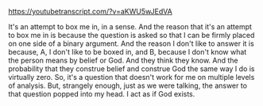 https://youtubetranscript.com/?v=aKWU5wJEdVA

 It's an attempt to box me in, in a sense. And the reason that it's an attempt to box me in is because the question is asked so that I can be firmly placed on one side of a binary argument. And the reason I don't like to answer it is because, A, I don't like to be boxed in, and B, because I don't know what the person means by belief or God. And they think they know. And the probability that they construe belief and construe God the same way I do is virtually zero. So, it's a question that doesn't work for me on multiple levels of analysis. But, strangely enough, just as we were talking, the answer to that question popped into my head. I act as if God exists.